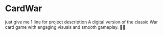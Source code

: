 # CardWar
just give me 1 line for project description A digital version of the classic War card game with engaging visuals and smooth gameplay. 🎴🚀
